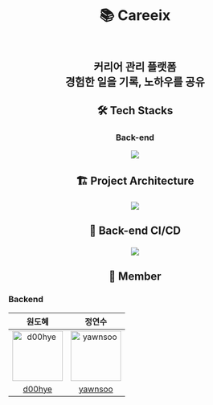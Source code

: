 # <p align="center"> :books: Careeix <p>

<p align="center"><img src=""/><p>
  
<div align="center"><h2>커리어 관리 플랫폼 <br>
                                   경험한 일을 기록, 노하우를 공유 <br></h2></div>
                                    
<div align="center"> 
</div>     

<div align="center"> 
</div>

## <p align="center"> 🛠 Tech Stacks </p>

### <p align="center"> Back-end </p>

<p align="center"><img src="https://user-images.githubusercontent.com/61726631/171079154-95e3b822-0c22-413d-b481-25af3b94e901.jpg"/><p>

## <p align="center"> 🏗 Project Architecture </p>

<p align="center"><img src="https://user-images.githubusercontent.com/61726631/171079373-53056971-ff41-4531-a730-d1e01c8e23e1.jpg"/><p>

## <p align="center"> 🚀 Back-end CI/CD </p>

<p align="center"><img src="https://user-images.githubusercontent.com/61726631/168770122-3a8965c6-130d-4d72-b258-5ff6287bcd54.jpg"/><p>
  
## <p align="center"> 🌈 Member</p>

### Backend
|원도혜|정연수|
|:-:|:-:|
|<img src="https://avatars.githubusercontent.com/u/75851930?v=4" alt="d00hye" width="100" height="100">|<img src="https://avatars.githubusercontent.com/u/54070738?v=4" alt="yawnsoo" width="100" height="100">|
|[d00hye](https://github.com/d00hye)|[yawnsoo](https://github.com/yawnsoo)|
